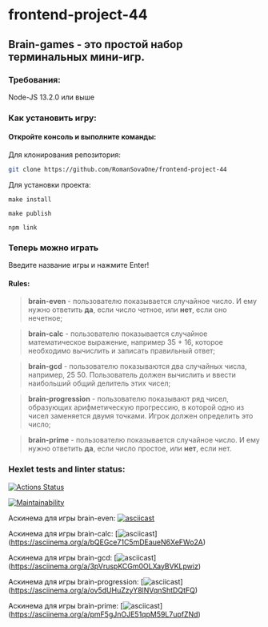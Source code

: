 # frontend-project-44
## Brain-games - это простой набор терминальных мини-игр.

### Требования:

  Node-JS 13.2.0 или выше

### Как установить игру: 
#### Откройте консоль и выполните команды:
  Для клонирования репозитория:
  ```sh
git clone https://github.com/RomanSovaOne/frontend-project-44
```
  Для установки проекта:
  ```
make install
```
  ```
make publish
```
  ```
npm link
```

### Теперь можно играть

Введите название игры и нажмите Enter!

#### Rules:

> **brain-even** - пользователю показывается случайное число. И ему нужно ответить **да**, если число четное, или **нет**, если оно нечетное;

> **brain-calc** - пользователю показывается случайное математическое выражение, например 35 + 16, которое необходимо вычислить и записать правильный ответ;

> **brain-gcd** - пользователю показываются два случайных числа, например, 25 50. Пользователь должен вычислить и ввести наибольший общий делитель этих чисел;

> **brain-progression** - пользователю показывают ряд чисел, образующих арифметическую прогрессию, в которой одно из чисел заменяется двумя точками. Игрок должен определить это число;

> **brain-prime** - пользователю показывается случайное число. И ему нужно ответить **да**, если число простое, или **нет**, если нет.

### Hexlet tests and linter status:
[![Actions Status](https://github.com/RomanSovaOne/frontend-project-44/actions/workflows/hexlet-check.yml/badge.svg)](https://github.com/RomanSovaOne/frontend-project-44/actions)

[![Maintainability](https://api.codeclimate.com/v1/badges/d6612525da164fc6495d/maintainability)](https://codeclimate.com/github/RomanSovaOne/frontend-project-44/maintainability)

Аскинема для игры brain-even: [![asciicast](https://asciinema.org/a/mEfvBhhAiNM48PNotP9qCw1mM.svg)](https://asciinema.org/a/mEfvBhhAiNM48PNotP9qCw1mM)

Аскинема для игры brain-calc: [![asciicast](https://asciinema.org/a/bQEGce71C5mDEaueN6XeFWo2A.svg)] (https://asciinema.org/a/bQEGce71C5mDEaueN6XeFWo2A)

Аскинема для игры brain-gcd: [![asciicast](https://asciinema.org/a/3pVruspKCGm0OLXayBVKLpwiz.svg)] (https://asciinema.org/a/3pVruspKCGm0OLXayBVKLpwiz)

Аскинема для игры brain-progression: [![asciicast](https://asciinema.org/a/ov5dUHuZzyY8lNVqnShtDQtFQ.svg)] (https://asciinema.org/a/ov5dUHuZzyY8lNVqnShtDQtFQ)

Аскинема для игры brain-prime: [![asciicast](https://asciinema.org/a/pmF5gJnOJE51qpM59L7upfZNd.svg)] (https://asciinema.org/a/pmF5gJnOJE51qpM59L7upfZNd)